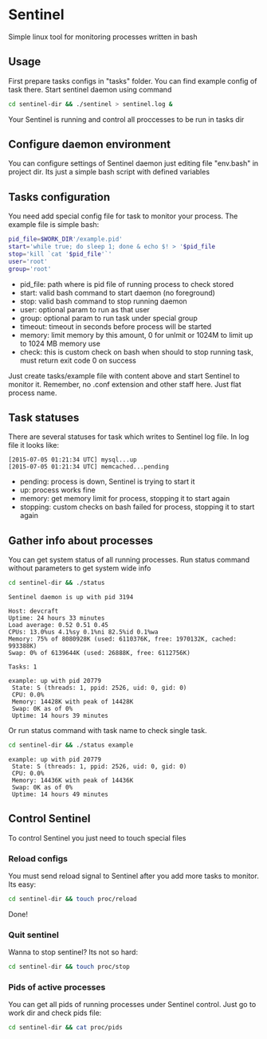# Sentinel
Simple linux tool for monitoring processes written in bash

## Usage
First prepare tasks configs in "tasks" folder. You can find example config of task there.
Start sentinel daemon using command
```bash
cd sentinel-dir && ./sentinel > sentinel.log &
```
Your Sentinel is running and control all proccesses to be run in tasks dir

## Configure daemon environment
You can configure settings of Sentinel daemon just editing file "env.bash" in project dir. Its just a simple bash script with defined variables

## Tasks configuration
You need add special config file for task to monitor your process. The example file is simple bash:
```bash
pid_file=$WORK_DIR'/example.pid'
start='while true; do sleep 1; done & echo $! > '$pid_file
stop='kill `cat '$pid_file'`'
user='root'
group='root'
```
- pid_file: path where is pid file of running process to check stored
- start: valid bash command to start daemon (no foreground)
- stop: valid bash command to stop running daemon
- user: optional param to run as that user
- group: optional param to run task under special group
- timeout: timeout in seconds before process will be started
- memory: limit memory by this amount, 0 for unlmit or 1024M to limit up to 1024 MB memory use
- check: this is custom check on bash when should to stop running task, must return exit code 0 on success

Just create tasks/example file with content above and start Sentinel to monitor it. Remember, no .conf extension and other staff here. Just flat process name.

## Task statuses
There are several statuses for task which writes to Sentinel log file. In log file it looks like:
```
[2015-07-05 01:21:34 UTC] mysql...up
[2015-07-05 01:21:34 UTC] memcached...pending
```

- pending: process is down, Sentinel is trying to start it
- up: process works fine
- memory: get memory limit for process, stopping it to start again
- stopping: custom checks on bash failed for process, stopping it to start again

## Gather info about processes
You can get system status of all running processes.
Run status command without parameters to get system wide info
```bash
cd sentinel-dir && ./status
```

```
Sentinel daemon is up with pid 3194

Host: devcraft
Uptime: 24 hours 33 minutes
Load average: 0.52 0.51 0.45
CPUs: 13.0%us 4.1%sy 0.1%ni 82.5%id 0.1%wa
Memory: 75% of 8080928K (used: 6110376K, free: 1970132K, cached: 993388K)
Swap: 0% of 6139644K (used: 26888K, free: 6112756K)

Tasks: 1

example: up with pid 20779
 State: S (threads: 1, ppid: 2526, uid: 0, gid: 0)
 CPU: 0.0%
 Memory: 14428K with peak of 14428K
 Swap: 0K as of 0%
 Uptime: 14 hours 39 minutes
```

Or run status command with task name to check single task.
```bash
cd sentinel-dir && ./status example
```

```
example: up with pid 20779
 State: S (threads: 1, ppid: 2526, uid: 0, gid: 0)
 CPU: 0.0%
 Memory: 14436K with peak of 14436K
 Swap: 0K as of 0%
 Uptime: 14 hours 49 minutes
```

## Control Sentinel
To control Sentinel you just need to touch special files

### Reload configs
You must send reload signal to Sentinel after you add more tasks to monitor. Its easy:
```bash
cd sentinel-dir && touch proc/reload
```
Done!

### Quit sentinel
Wanna to stop sentinel? Its not so hard:
```bash
cd sentinel-dir && touch proc/stop
```

### Pids of active processes
You can get all pids of running processes under Sentinel control. Just go to work dir and check pids file:
```bash
cd sentinel-dir && cat proc/pids
```
